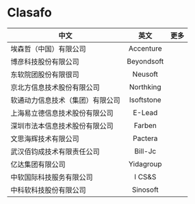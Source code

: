 # Clasafo

中文|英文|更多
---|:--:|---:
埃森哲（中国）有限公司|Accenture|
博彦科技股份有限公司|Beyondsoft|
东软院团股份有限很司|Neusoft|
京北方信息技术股份有限公司|Northking|
软通动力信息技术（集团）有限公司|Isoftstone|
上海易立德信息技术股份有限公司|E-Lead|
深圳市法本信息技术股份有限公司|Farben|
文思海辉技术有限公司|Pactera|
武汉佰钧成技术有限责任公司|Bill-Jc|
亿达集团有限公司|Yidagroup|
中软国际科技服务有限公司|I CS&S|
中科软科技股份有限公司|Sinosoft|
